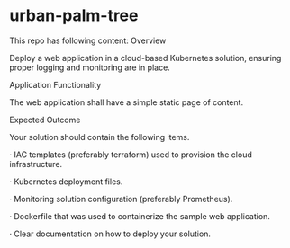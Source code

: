 # urban-palm-tree
This repo has following content:
Overview

Deploy a web application in a cloud-based Kubernetes solution, ensuring proper logging and monitoring are in place.



Application Functionality

The web application shall have a simple static page of content.



Expected Outcome

Your solution should contain the following items.

·    IAC templates (preferably terraform) used to provision the cloud infrastructure.

·    Kubernetes deployment files.

·    Monitoring solution configuration (preferably Prometheus).

·    Dockerfile that was used to containerize the sample web application.

·    Clear documentation on how to deploy your solution.


